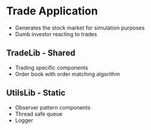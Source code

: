 # Trade Application
- Generates the stock market for simulation purposes
- Dumb investor reacting to trades

## TradeLib - Shared
- Trading specific components
- Order book with order matching algorithm
## UtilsLib - Static
- Observer pattern components
- Thread safe queue
- Logger
